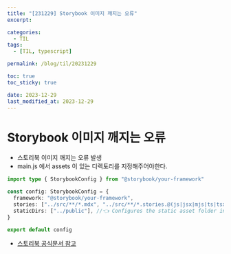 ```yaml
---
title: "[231229] Storybook 이미지 깨지는 오류"
excerpt:

categories:
  - TIL
tags:
  - [TIL, typescript]

permalink: /blog/til/20231229

toc: true
toc_sticky: true

date: 2023-12-29
last_modified_at: 2023-12-29
---
```


# Storybook 이미지 깨지는 오류

- 스토리북 이미지 깨지는 오류 발생
- main.js 에서 assets 이 있는 디렉토리를 지정해주어야한다.

```ts
import type { StorybookConfig } from "@storybook/your-framework"

const config: StorybookConfig = {
  framework: "@storybook/your-framework",
  stories: ["../src/**/*.mdx", "../src/**/*.stories.@(js|jsx|mjs|ts|tsx)"],
  staticDirs: ["../public"], //👈 Configures the static asset folder in Storybook
}

export default config
```

- [스토리북 공식문서 참고](https://storybook.js.org/docs/configure/images-and-assets)
